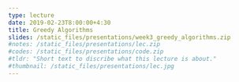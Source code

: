 ```yaml
---
type: lecture
date: 2019-02-23T8:00:00+4:30
title: Greedy Algorithms
slides: /static_files/presentations/week3_greedy_algorithms.zip
#notes: /static_files/presentations/lec.zip
#codes: /static_files/presentations/code.zip
#tldr: "Short text to discribe what this lecture is about."
#thumbnail: /static_files/presentations/lec.jpg
---
```

